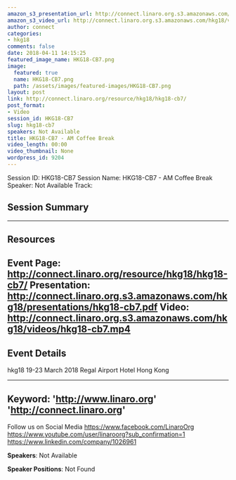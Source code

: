 ```yaml
---
amazon_s3_presentation_url: http://connect.linaro.org.s3.amazonaws.com/hkg18/presentations/hkg18-cb7.pdf
amazon_s3_video_url: http://connect.linaro.org.s3.amazonaws.com/hkg18/videos/hkg18-cb7.mp4
author: connect
categories:
- hkg18
comments: false
date: 2018-04-11 14:15:25
featured_image_name: HKG18-CB7.png
image:
  featured: true
  name: HKG18-CB7.png
  path: /assets/images/featured-images/HKG18-CB7.png
layout: post
link: http://connect.linaro.org/resource/hkg18/hkg18-cb7/
post_format:
- Video
session_id: HKG18-CB7
slug: hkg18-cb7
speakers: Not Available
title: HKG18-CB7 - AM Coffee Break
video_length: 00:00
video_thumbnail: None
wordpress_id: 9204
---
```


Session ID: HKG18-CB7
Session Name: HKG18-CB7 - AM Coffee Break
Speaker: Not Available
Track: 


## Session Summary

---------------------------------------------------
## Resources
Event Page: http://connect.linaro.org/resource/hkg18/hkg18-cb7/
Presentation: http://connect.linaro.org.s3.amazonaws.com/hkg18/presentations/hkg18-cb7.pdf
Video: http://connect.linaro.org.s3.amazonaws.com/hkg18/videos/hkg18-cb7.mp4
 ---------------------------------------------------
## Event Details
hkg18
19-23 March 2018 
Regal Airport Hotel Hong Kong

---------------------------------------------------
Keyword: 
'http://www.linaro.org'
'http://connect.linaro.org'
---------------------------------------------------
Follow us on Social Media
https://www.facebook.com/LinaroOrg
https://www.youtube.com/user/linaroorg?sub_confirmation=1
https://www.linkedin.com/company/1026961

**Speakers**: Not Available

**Speaker Positions**: Not Found